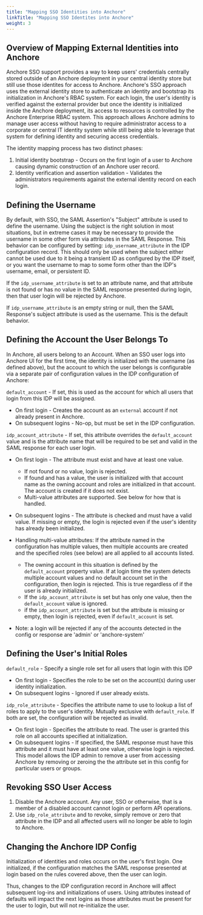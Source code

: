 ```yaml
---
title: "Mapping SSO Identities into Anchore"
linkTitle: "Mapping SSO Identites into Anchore"
weight: 3
---
```


## Overview of Mapping External Identities into Anchore

Anchore SSO support provides a way to keep users' credentials centrally stored outside of an Anchore deployment in your 
central identity store but still use those identites for access to Anchore. Anchore's SSO approach uses the external identity 
store to authenticate an identity and bootstrap its initialization in Anchore's RBAC system. For each login, the user's
identity is verified against the external provider but once the identity is initialized inside the Anchore deployment, its
access to resources is controlled by the Anchore Enterprise RBAC system. This approach allows Anchore admins to manage user
access without having to require administrator access to a corporate or central IT identity system while still being able
to leverage that system for defining identity and securing access credentials.

The identity mapping process has two distinct phases:

1. Initial identity bootstrap - Occurs on the first login of a user to Anchore causing dynamic construction of an Anchore user record.
1. Identity verification and assertion validation - Validates the administrators requirements against the external identity record on each login.

## Defining the Username

By default, with SSO, the SAML Assertion's "Subject" attribute is used to define the username. Using the subject is the 
right solution in most situations, but in extreme cases it may be necessary to provide the username in some other form via
attributes in the SAML Response. This behavior can be configured by setting: `idp_username_attribute` in the IDP configuration 
record. This should only be used when the subject either cannot be used due to it being a transient ID as configured by the
IDP itself, or you want the username to map to some form other than the IDP's username, email, or persistent ID.

If the `idp_username_attribute` is set to an attribute name, and that attribute is not found or has no value in the SAML 
response presented during login, then that user login will be rejected by Anchore.

If `idp_username_attribute` is an empty string or null, then the SAML Response's subject attribute is used as the username.
This is the default behavior.

## Defining the Account the User Belongs To

In Anchore, all users belong to an Account. When an SSO user logs into Anchore UI for the first time, the identity is initialized
with the username (as defined above), but the account to which the user belongs is configurable via a separate pair of configuration
values in the IDP configuration of Anchore:

`default_account` - If set, this is used as the account for which all users that login from this IDP will be assigned.

* On first login - Creates the account as an `external` account if not already present in Anchore.
* On subsequent logins - No-op, but must be set in the IDP configuration.

`idp_account_attribute` - If set, this attribute overrides the `default_account` value and is the attribute name that will be
required to be set and valid in the SAML response for each user login.

* On first login - The attribute must exist and have at least one value. 
    * If not found or no value, login is rejected.
    * If found and has a value, the user is initialized with that account name as the owning account and roles are initialized in that account. The account is created if it does not exist.
    * Multi-value attributes are supported. See below for how that is handled.
* On subsequent logins - The attribute is checked and must have a valid value. If missing or empty, the login is rejected 
even if the user's identity has already been initialized.
* Handling multi-value attributes: If the attribute named in the configuration has multiple values, then multiple accounts 
are created and the specified roles (see below) are all applied to all accounts listed.
    * The owning account in this situation is defined by the `default_account` property value. If at login time the system 
    detects multiple account values and no default account set in the configuration, then login is rejected. This is true regardless of if the user is already initialized.
    * If the `idp_account_attribute` is set but has only one value, then the `default_account` value is ignored.
    * if the `idp_account_attribute` is set but the attribute is missing or empty, then login is rejected, even if `default_account` is set.
    
* Note: a login will be rejected if any of the accounts detected in the config or response are 'admin' or 'anchore-system'


## Defining the User's Initial Roles

`default_role` - Specify a single role set for all users that login with this IDP

* On first login - Specifies the role to be set on the account(s) during user identity initialization.
* On subsequent logins - Ignored if user already exists.

`idp_role_attribute` - Specifies the attribute name to use to lookup a list of roles to apply to the user's identity. Mutually 
exclusive with `default_role`. If both are set, the configuration will be rejected as invalid.

* On first login - Specifies the attribute to read. The user is granted this role on all accounts specified at initialization.
* On subsequent logins - If specified, the SAML response must have this attribute and it must have at least one value, otherwise login is rejected. 
This model allows the IDP admin to remove a user from accessing Anchore by removing or zeroing the the attribute set in this config for particular users or groups.

## Revoking SSO User Access

1. Disable the Anchore account. Any user, SSO or otherwise, that is a member of a disabled account cannot login or perform API operations.
1. Use `idp_role_attribute` and to revoke, simply remove or zero that attribute in the IDP and all affected users will no longer be able to login to Anchore.


## Changing the Anchore IDP Config

Initialization of identities and roles occurs on the user's first login. One initialized, if the configuration matches the
SAML response presented at login based on the rules covered above, then the user can login.

Thus, changes to the IDP configuration record in Anchore will affect subsequent log-ins and initializations of users. Using attributes
instead of defaults will impact the next logins as those attributes must be present for the user to login, but will not re-initialize the user.

